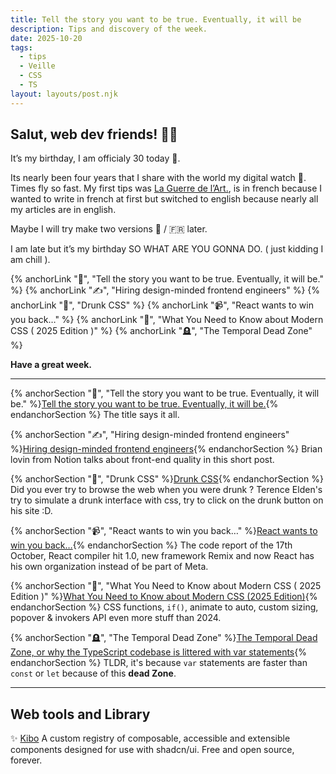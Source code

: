 ```yaml
---
title: Tell the story you want to be true. Eventually, it will be
description: Tips and discovery of the week.
date: 2025-10-20
tags:
  - tips
  - Veille
  - CSS
  - TS
layout: layouts/post.njk
---
```


## Salut, web dev friends! 🧑‍💻

It’s my birthday, I am officialy 30 today 🥳.

Its nearly been four years that I share with the world my digital watch 🤯. Times fly so fast.
My first tips was [La Guerre de l’Art.](https://cocoweb.fr/posts/2021-10-12_tips-la-guerre-de-lart/), is in french because I wanted to write in french at first but switched to english because nearly all my articles are in english.

Maybe I will try make two versions 🏴󠁧󠁢󠁥󠁮󠁧󠁿 / 🇫🇷 later.

I am late but it’s my birthday SO WHAT ARE YOU GONNA DO. ( just kidding I am chill ).

{% anchorLink "🤔", "Tell the story you want to be true. Eventually, it will be." %}
{% anchorLink "✍️", "Hiring design-minded frontend engineers" %}
{% anchorLink "🍺", "Drunk CSS" %}
{% anchorLink "📹", "React wants to win you back…" %}
{% anchorLink "📗", "What You Need to Know about Modern CSS ( 2025 Edition )" %}
{% anchorLink "🪦", "The Temporal Dead Zone" %}

**Have a great week.**

___

{% anchorSection "🤔", "Tell the story you want to be true. Eventually, it will be." %}[Tell the story you want to be true. Eventually, it will be.](https://boz.com/articles/self-actualization){% endanchorSection %}
The title says it all.

{% anchorSection "✍️", "Hiring design-minded frontend engineers" %}[Hiring design-minded frontend engineers](https://brianlovin.notion.site/frontend-quality){% endanchorSection %}
Brian lovin from Notion talks about front-end quality in this short post.

{% anchorSection "🍺", "Drunk CSS" %}[Drunk CSS](https://shkspr.mobi/blog/2025/09/drunk-css/){% endanchorSection %}
Did you ever try to browse the web when you were drunk ? Terence Elden's try to simulate a drunk interface with css, try to click on the drunk button on his site :D.

{% anchorSection "📹", "React wants to win you back…" %}[React wants to win you back…](https://www.youtube.com/watch?v=yl0YWA2K2B0){% endanchorSection %}
The code report of the 17th October, React compiler hit 1.0, new framework Remix and now React has his own organization instead of be part of Meta.

{% anchorSection "📗", "What You Need to Know about Modern CSS ( 2025 Edition )" %}[What You Need to Know about Modern CSS \(2025 Edition\)](https://frontendmasters.com/blog/what-you-need-to-know-about-modern-css-2025-edition/){% endanchorSection %}
CSS functions, `if()`, animate to auto, custom sizing, popover & invokers API even more stuff than 2024.

{% anchorSection "🪦", "The Temporal Dead Zone" %}[The Temporal Dead Zone, or why the TypeScript codebase is littered with var statements](https://vincentrolfs.dev/blog/ts-var){% endanchorSection %}
TLDR, it's because `var` statements are faster than `const` or `let` because of this **dead Zone**.

___

## Web tools and Library

✨ [Kibo](https://github.com/haydenbleasel/kibo)
A custom registry of composable, accessible and extensible components designed for use with shadcn/ui. Free and open source, forever.
